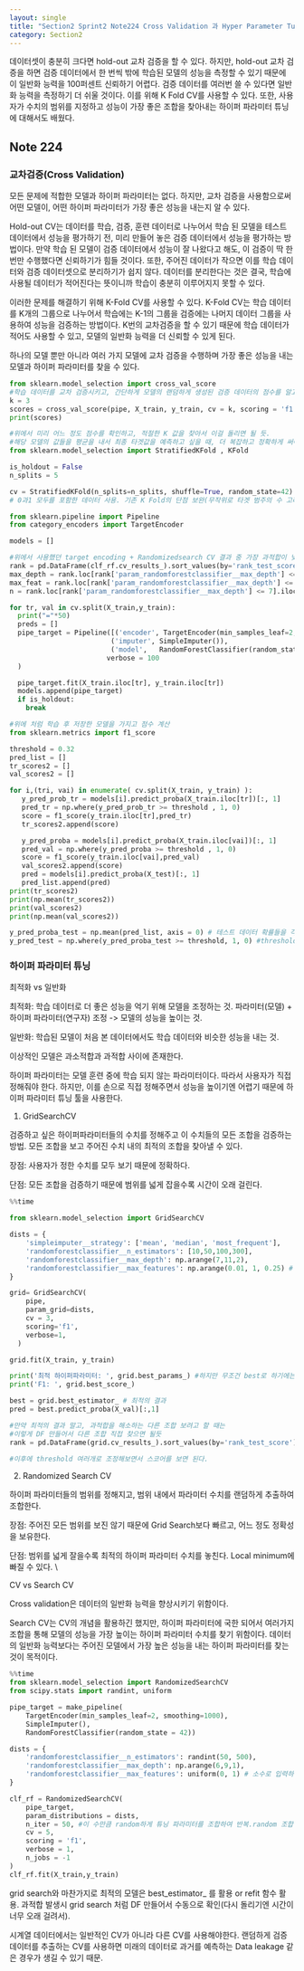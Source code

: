 ```yaml
---
layout: single
title: "Section2 Sprint2 Note224 Cross Validation 과 Hyper Parameter Tuning"
category: Section2
---
```


데이터셋이 충분히 크다면 hold-out 교차 검증을 할 수 있다. 하지만, hold-out 교차 검증을 하면 검증 데이터에서 한 번씩 밖에 학습된 모델의 성능을 측정할 수 있기 때문에 이 일반화 능력을 100퍼센트
신뢰하기 어렵다. 검증 데이터를 여러번 쓸 수 있다면 일반화 능력을 측정하기 더 쉬울 것이다. 이를 위해 K Fold CV를 사용할 수 있다. 또한, 사용자가 수치의 범위를 지정하고 성능이 가장 좋은 조합을
찾아내는 하이퍼 파라미터 튜닝에 대해서도 배웠다.

## Note 224
### 교차검증(Cross Validation)
모든 문제에 적합한 모델과 하이퍼 파라미터는 없다. 하지만, 교차 검증을 사용함으로써 어떤 모델이, 어떤 하이퍼 파라미터가 가장 좋은 성능을 내는지 알 수 있다.

Hold-out CV는 데이터를 학습, 검증, 훈련 데이터로 나누어서 학습 된 모델을 테스트 데이터에서 성능을 평가하기 전, 미리 만들어 놓은 검증 데이터에서 성능을 평가하는 방법이다. 만약 학습 된 모델이
검증 데이터에서 성능이 잘 나왔다고 해도, 이 검증이 딱 한 번만 수행했다면 신뢰하기가 힘들 것이다. 또한, 주어진 데이터가 작으면 이를 학습 데이터와 검증 데이터셋으로 분리하기가 쉽지 않다.
데이터를 분리한다는 것은 결국, 학습에 사용될 데이터가 적어진다는 뜻이니까 학습이 충분히 이루어지지 못할 수 있다.

이러한 문제를 해결하기 위해 K-Fold CV를 사용할 수 있다. K-Fold CV는 학습 데이터를 K개의 그룹으로 나누어서 학습에는 K-1의 그룹을 검증에는 나머지 데이터 그룹을 사용하여 성능을 검증하는 방법이다.
K번의 교차검증을 할 수 있기 때문에 학습 데이터가 적어도 사용할 수 있고, 모델의 일반화 능력을 더 신뢰할 수 있게 된다.

하나의 모델 뿐만 아니라 여러 가지 모델에 교차 검증을 수행하며 가장 좋은 성능을 내는 모델과 하이퍼 파라미터를 찾을 수 있다.

```python
from sklearn.model_selection import cross_val_score
#학습 데이터를 교차 검증시키고, 간단하게 모델의 랜덤하게 생성된 검증 데이터의 점수를 알고 싶을 때
k = 3
scores = cross_val_score(pipe, X_train, y_train, cv = k, scoring = 'f1')
print(scores)
```

```python
#위에서 미리 어느 정도 점수를 확인하고, 적절한 K 값을 찾아서 이걸 돌리면 될 듯.
#해당 모델의 값들을 평균을 내서 최종 타겟값을 예측하고 싶을 때, 더 복잡하고 정확하게 써야함.
from sklearn.model_selection import StratifiedKFold , KFold

is_holdout = False
n_splits = 5

cv = StratifiedKFold(n_splits=n_splits, shuffle=True, random_state=42) #타겟이 0이나 1, 이 한 가지 데이터만 가지고 학습하지 않게, 
# 0과1 모두를 포함한 데이터 사용. 기존 K Fold의 단점 보완(무작위로 타겟 범주의 수 고려하지 않고 뽑음)

from sklearn.pipeline import Pipeline
from category_encoders import TargetEncoder

models = []

#위에서 사용했던 target encoding + Randomizedsearch CV 결과 중 가장 과적합이 낮고 성능이 좋은 파라미터 사용
rank = pd.DataFrame(clf_rf.cv_results_).sort_values(by='rank_test_score') #Randomized searcv 한 값
max_depth = rank.loc[rank['param_randomforestclassifier__max_depth'] <= 7].iloc[0]['param_randomforestclassifier__max_depth']
max_feat = rank.loc[rank['param_randomforestclassifier__max_depth'] <= 7].iloc[0]['param_randomforestclassifier__max_features']
n = rank.loc[rank['param_randomforestclassifier__max_depth'] <= 7].iloc[0]['param_randomforestclassifier__n_estimators']

for tr, val in cv.split(X_train,y_train):
  print("="*50)
  preds = []
  pipe_target = Pipeline([('encoder', TargetEncoder(min_samples_leaf=2, smoothing=1000)),
                         ('imputer', SimpleImputer()),
                         ('model',   RandomForestClassifier(random_state = 42, max_depth = max_depth, max_features = max_feat, n_estimators = n, min_samples_leaf= 10))], #class_weight 안 쓸때가 더 성능 높음
                        verbose = 100
  )

  pipe_target.fit(X_train.iloc[tr], y_train.iloc[tr])
  models.append(pipe_target)
  if is_holdout:
    break
 ```
 
 ```python
 #위에 처럼 학습 후 저장한 모델을 가지고 점수 계산
 from sklearn.metrics import f1_score

threshold = 0.32
pred_list = []
tr_scores2 = []
val_scores2 = []

for i,(tri, vai) in enumerate( cv.split(X_train, y_train) ):
    y_pred_prob_tr = models[i].predict_proba(X_train.iloc[tr])[:, 1]
    pred_tr = np.where(y_pred_prob_tr >= threshold , 1, 0)
    score = f1_score(y_train.iloc[tr],pred_tr)
    tr_scores2.append(score)

    y_pred_proba = models[i].predict_proba(X_train.iloc[vai])[:, 1]
    pred_val = np.where(y_pred_proba >= threshold , 1, 0)
    score = f1_score(y_train.iloc[vai],pred_val)
    val_scores2.append(score)
    pred = models[i].predict_proba(X_test)[:, 1]
    pred_list.append(pred)
print(tr_scores2)
print(np.mean(tr_scores2))
print(val_scores2)
print(np.mean(val_scores2))
```

```python
y_pred_proba_test = np.mean(pred_list, axis = 0) # 테스트 데이터 확률들을 각 행마다 평균
y_pred_test = np.where(y_pred_proba_test >= threshold, 1, 0) #threshold에 따른 최종값.
```

### 하이퍼 파라미터 튜닝
최적화 vs 일반화

최적화: 학습 데이터로 더 좋은 성능을 억기 위해 모델을 조정하는 것. 파라미터(모델) + 하이퍼 파라미터(연구자) 조정 -> 모델의 성능을 높이는 것.

일반화: 학습된 모델이 처음 본 데이터에서도 학습 데이터와 비슷한 성능을 내는 것.

이상적인 모델은 과소적합과 과적합 사이에 존재한다.

하이퍼 파라미터는 모델 훈련 중에 학습 되지 않는 파라미터이다. 따라서 사용자가 직접 정해줘야 한다. 하지만, 이를 손으로 직접 정해주면서 성능을 높이기엔 어렵기 때문에
하이퍼 파라미터 튜닝 툴을 사용한다.

1) GridSearchCV

검증하고 싶은 하이퍼파라미터들의 수치를 정해주고 이 수치들의 모든 조합을 검증하는 방법. 모든 조합을 보고 주어진 수치 내의 최적의 조합을 찾아낼 수 있다.

장점: 사용자가 정한 수치를 모두 보기 때문에 정확하다.

단점: 모든 조합을 검증하기 때문에 범위를 넓게 잡을수록 시간이 오래 걸린다. 

```python
%%time

from sklearn.model_selection import GridSearchCV

dists = {
    'simpleimputer__strategy': ['mean', 'median', 'most_frequent'], 
    'randomforestclassifier__n_estimators': [10,50,100,300], 
    'randomforestclassifier__max_depth': np.arange(7,11,2), 
    'randomforestclassifier__max_features': np.arange(0.01, 1, 0.25) # 소수로 입력하면 이 max_features * n_features가 고려된다. 0일 때는 에러남.
}

grid= GridSearchCV(
    pipe,
    param_grid=dists,
    cv = 3,        
    scoring='f1',  
    verbose=1,     
  )

grid.fit(X_train, y_train)

print('최적 하이퍼파라미터: ', grid.best_params_) #하지만 무조건 best로 하기에는 과적합이 일어날 수 있음. 확인해보고 수동으로 조정할 것.
print('F1: ', grid.best_score_)
```

```python
best = grid.best_estimator_ # 최적의 결과
pred = best.predict_proba(X_val)[:,1]

#만약 최적의 결과 말고, 과적합을 해소하는 다른 조합 보려고 할 때는
#이렇게 DF 만들어서 다른 조합 직접 찾으면 될듯
rank = pd.DataFrame(grid.cv_results_).sort_values(by='rank_test_score')

#이후에 threshold 여러개로 조정해보면서 스코어를 보면 된다.
```

2) Randomized Search CV

하이퍼 파라미터들의 범위를 정해지고, 범위 내에서 파라미터 수치를 랜덤하게 추출하여 조합한다.

장점: 주어진 모든 범위를 보진 않기 때문에 Grid Search보다 빠르고, 어느 정도 정확성을 보유한다.

단점: 범위를 넓게 잘을수록 최적의 하이퍼 파라미터 수치를 놓친다. Local minimum에 빠질 수 있다. \\

CV vs Search CV

Cross validation은 데이터의 일반화 능력을 향상시키기 위함이다.

Search CV는 CV의 개념을 활용하긴 했지만, 하이퍼 파라미터에 국한 되어서 여러가지 조합을 통해 모델의 성능을 가장 높이는 하이퍼 파라미터 수치를 찾기 위함이다.
데이터의 일반화 능력보다는 주어진 모델에서 가장 높은 성능을 내는 하이퍼 파라미터를 찾는 것이 목적이다.

```python
%%time
from sklearn.model_selection import RandomizedSearchCV
from scipy.stats import randint, uniform

pipe_target = make_pipeline(
    TargetEncoder(min_samples_leaf=2, smoothing=1000),
    SimpleImputer(),
    RandomForestClassifier(random_state = 42))

dists = {
    'randomforestclassifier__n_estimators': randint(50, 500), 
    'randomforestclassifier__max_depth': np.arange(6,9,1), 
    'randomforestclassifier__max_features': uniform(0, 1) # 소수로 입력하면 이 max_features * n_features가 고려된다.
}

clf_rf = RandomizedSearchCV(
    pipe_target,
    param_distributions = dists,
    n_iter = 50, #이 수만큼 random하게 튜닝 파라미터를 조합하여 반복.random 조합 시도 횟수
    cv = 5,
    scoring = 'f1',
    verbose = 1,
    n_jobs = -1
)
clf_rf.fit(X_train,y_train)
```
grid search와 마찬가지로 최적의 모델은 best_estimator_ 를 활용 or refit 함수 활용. 과적합 발생시 grid search 처럼 DF 만들어서 수동으로 확인(다시 돌리기엔 시간이 너무 오래 걸려서).

시계열 데이터에서는 일반적인 CV가 아니라 다른 CV를 사용해야한다. 랜덤하게 검증 데이터를 추출하는 CV를 사용하면 미래의 데이터로 과거를 예측하는 Data leakage 같은 경우가 생길 수 있기 때문.
